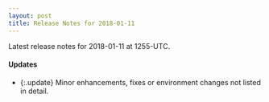 ```yaml
---
layout: post
title: Release Notes for 2018-01-11
---
```


Latest release notes for 2018-01-11 at 1255-UTC.

<div class='updates' markdown='1'>

#### Updates

- {:.update} Minor enhancements, fixes or environment changes not listed in detail.

</div>


